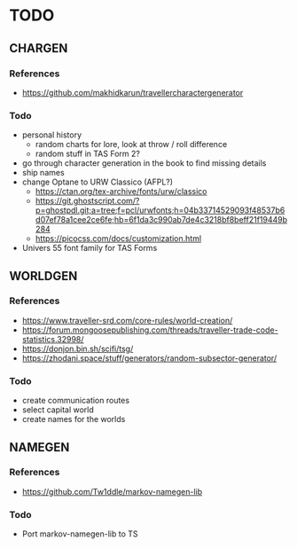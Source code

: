 # TODO

## CHARGEN

### References

- https://github.com/makhidkarun/travellercharactergenerator

### Todo

- personal history
  - random charts for lore, look at throw / roll difference
  - random stuff in TAS Form 2?
- go through character generation in the book to find missing details
- ship names
- change Optane to URW Classico (AFPL?)
  - https://ctan.org/tex-archive/fonts/urw/classico
  - https://git.ghostscript.com/?p=ghostpdl.git;a=tree;f=pcl/urwfonts;h=04b33714529093f48537b6d07ef78a1cee2ce6fe;hb=6f1da3c990ab7de4c3218bf8beff21f19449b284
  - https://picocss.com/docs/customization.html
- Univers 55 font family for TAS Forms

## WORLDGEN

### References

- https://www.traveller-srd.com/core-rules/world-creation/
- https://forum.mongoosepublishing.com/threads/traveller-trade-code-statistics.32998/
- https://donjon.bin.sh/scifi/tsg/
- https://zhodani.space/stuff/generators/random-subsector-generator/

### Todo

- create communication routes
- select capital world
- create names for the worlds

## NAMEGEN

### References

- https://github.com/Tw1ddle/markov-namegen-lib

### Todo

- Port markov-namegen-lib to TS
